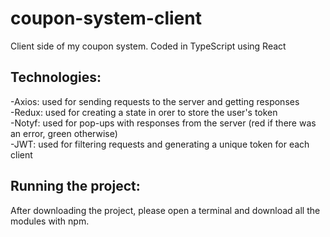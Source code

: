 # coupon-system-client
Client side of my coupon system. Coded in TypeScript using React

## Technologies:
-Axios: used for sending requests to the server and getting responses<br/>
-Redux: used for creating a state in orer to store the user's token<br/>
-Notyf: used for pop-ups with responses from the server (red if there was an error, green otherwise)<br/>
-JWT: used for filtering requests and generating a unique token for each client<br/>

## Running the project:
After downloading the project, please open a terminal and download all the modules with npm.<br/>
